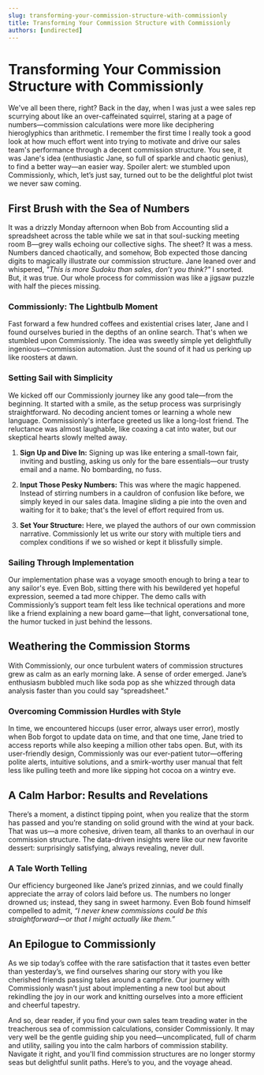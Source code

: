 ```yaml
---
slug: transforming-your-commission-structure-with-commissionly
title: Transforming Your Commission Structure with Commissionly
authors: [undirected]
---
```



# Transforming Your Commission Structure with Commissionly

We've all been there, right? Back in the day, when I was just a wee sales rep scurrying about like an over-caffeinated squirrel, staring at a page of numbers—commission calculations were more like deciphering hieroglyphics than arithmetic. I remember the first time I really took a good look at how much effort went into trying to motivate and drive our sales team's performance through a decent commission structure. You see, it was Jane's idea (enthusiastic Jane, so full of sparkle and chaotic genius), to find a better way—an easier way. Spoiler alert: we stumbled upon Commissionly, which, let’s just say, turned out to be the delightful plot twist we never saw coming. 

## First Brush with the Sea of Numbers

It was a drizzly Monday afternoon when Bob from Accounting slid a spreadsheet across the table while we sat in that soul-sucking meeting room B—grey walls echoing our collective sighs. The sheet? It was a mess. Numbers danced chaotically, and somehow, Bob expected those dancing digits to magically illustrate our commission structure. Jane leaned over and whispered, *"This is more Sudoku than sales, don’t you think?"* I snorted. But, it was true. Our whole process for commission was like a jigsaw puzzle with half the pieces missing.

### Commissionly: The Lightbulb Moment

Fast forward a few hundred coffees and existential crises later, Jane and I found ourselves buried in the depths of an online search. That's when we stumbled upon Commissionly. The idea was sweetly simple yet delightfully ingenious—commission automation. Just the sound of it had us perking up like roosters at dawn.

### Setting Sail with Simplicity

We kicked off our Commissionly journey like any good tale—from the beginning. It started with a smile, as the setup process was surprisingly straightforward. No decoding ancient tomes or learning a whole new language. Commissionly's interface greeted us like a long-lost friend. The reluctance was almost laughable, like coaxing a cat into water, but our skeptical hearts slowly melted away.

1. **Sign Up and Dive In:** Signing up was like entering a small-town fair, inviting and bustling, asking us only for the bare essentials—our trusty email and a name. No bombarding, no fuss. 

2. **Input Those Pesky Numbers:** This was where the magic happened. Instead of stirring numbers in a cauldron of confusion like before, we simply keyed in our sales data. Imagine sliding a pie into the oven and waiting for it to bake; that's the level of effort required from us.

3. **Set Your Structure:** Here, we played the authors of our own commission narrative. Commissionly let us write our story with multiple tiers and complex conditions if we so wished or kept it blissfully simple.

### Sailing Through Implementation

Our implementation phase was a voyage smooth enough to bring a tear to any sailor's eye. Even Bob, sitting there with his bewildered yet hopeful expression, seemed a tad more chipper. The demo calls with Commissionly’s support team felt less like technical operations and more like a friend explaining a new board game—that light, conversational tone, the humor tucked in just behind the lessons.

## Weathering the Commission Storms

With Commissionly, our once turbulent waters of commission structures grew as calm as an early morning lake. A sense of order emerged. Jane’s enthusiasm bubbled much like soda pop as she whizzed through data analysis faster than you could say “spreadsheet."

### Overcoming Commission Hurdles with Style

In time, we encountered hiccups (user error, always user error), mostly when Bob forgot to update data on time, and that one time, Jane tried to access reports while also keeping a million other tabs open. But, with its user-friendly design, Commissionly was our ever-patient tutor—offering polite alerts, intuitive solutions, and a smirk-worthy user manual that felt less like pulling teeth and more like sipping hot cocoa on a wintry eve.

## A Calm Harbor: Results and Revelations

There’s a moment, a distinct tipping point, when you realize that the storm has passed and you’re standing on solid ground with the wind at your back. That was us—a more cohesive, driven team, all thanks to an overhaul in our commission structure. The data-driven insights were like our new favorite dessert: surprisingly satisfying, always revealing, never dull. 

### A Tale Worth Telling

Our efficiency burgeoned like Jane’s prized zinnias, and we could finally appreciate the array of colors laid before us. The numbers no longer drowned us; instead, they sang in sweet harmony. Even Bob found himself compelled to admit, *“I never knew commissions could be this straightforward—or that I might actually like them.”*

## An Epilogue to Commissionly

As we sip today’s coffee with the rare satisfaction that it tastes even better than yesterday’s, we find ourselves sharing our story with you like cherished friends passing tales around a campfire. Our journey with Commissionly wasn’t just about implementing a new tool but about rekindling the joy in our work and knitting ourselves into a more efficient and cheerful tapestry.

And so, dear reader, if you find your own sales team treading water in the treacherous sea of commission calculations, consider Commissionly. It may very well be the gentle guiding ship you need—uncomplicated, full of charm and utility, sailing you into the calm harbors of commission stability. Navigate it right, and you'll find commission structures are no longer stormy seas but delightful sunlit paths. Here’s to you, and the voyage ahead.
